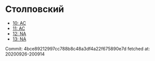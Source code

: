 # Столповский
- [10: AC](10.md)
- [11: AC](11.md)
- [12: NA](12.md)
- [13: NA](13.md)

Commit: 4bce89212997cc788b8c48a3df4a22f675890e7d
 fetched at: 20200926-200914
